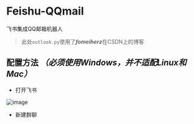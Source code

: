# Feishu-QQmail
飞书集成QQ邮箱机器人
> 此处`outlook.py`使用了***fomeiherz***在CSDN上的博客

## 配置方法 *（必须使用Windows，并不适配Linux和Mac）*
- 打开飞书
  
![image](https://github.com/user-attachments/assets/f487201d-f37a-4db6-98dc-b1822e7d7930)

- 新建群聊
